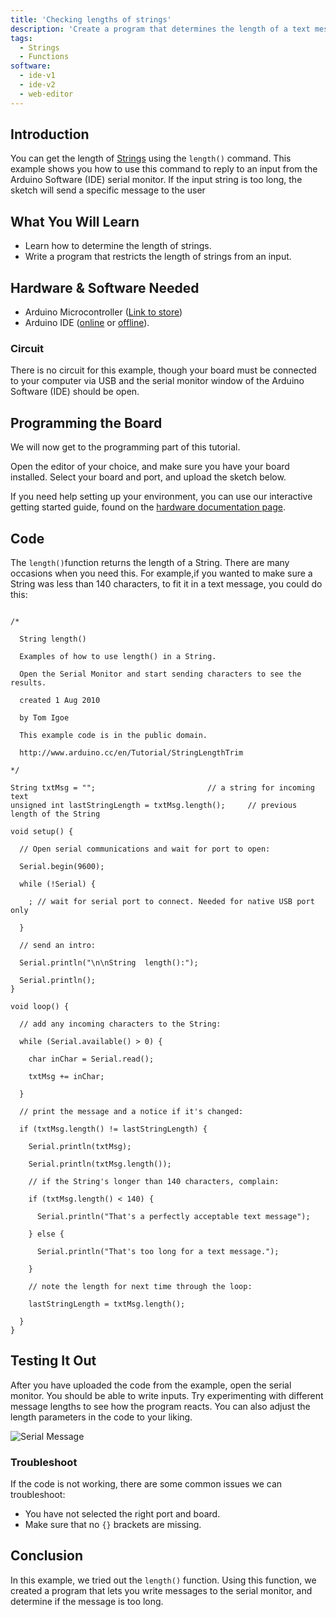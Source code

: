 ```yaml
---
title: 'Checking lengths of strings'
description: 'Create a program that determines the length of a text message.'
tags:
  - Strings
  - Functions
software:
  - ide-v1
  - ide-v2
  - web-editor
---
```


## Introduction
You can get the length of [Strings](https://www.arduino.cc/reference/en/language/variables/data-types/string/) using the `length()` command.  This example shows you how to use this command to reply to an input from the Arduino Software (IDE) serial monitor. If the input string is too long, the sketch will send a specific message to the user

## What You Will Learn

- Learn how to determine the length of strings.
- Write a program that restricts the length of strings from an input.

## Hardware & Software Needed

-  Arduino Microcontroller ([Link to store](https://store.arduino.cc/))
- Arduino IDE ([online](https://create.arduino.cc/) or [offline](https://www.arduino.cc/en/main/software)).

### Circuit

There is no circuit for this example, though your board must be connected to your computer via USB and the serial monitor window of the Arduino Software (IDE) should be open.



## Programming the Board

We will now get to the programming part of this tutorial.

 Open the editor of your choice, and make sure you have your board installed. Select your board and port, and upload the sketch below.

If you need help setting up your environment, you can use our interactive getting started guide, found on the [hardware documentation page](https://docs.arduino.cc/).



## Code

The `length()`function returns the length of a String.  There are many occasions when you need this. For example,if you wanted to make sure a String was less than 140 characters, to fit it in a text message, you could do this:

```arduino

/*

  String length()

  Examples of how to use length() in a String.

  Open the Serial Monitor and start sending characters to see the results.

  created 1 Aug 2010

  by Tom Igoe

  This example code is in the public domain.

  http://www.arduino.cc/en/Tutorial/StringLengthTrim

*/

String txtMsg = "";                         // a string for incoming text
unsigned int lastStringLength = txtMsg.length();     // previous length of the String

void setup() {

  // Open serial communications and wait for port to open:

  Serial.begin(9600);

  while (!Serial) {

    ; // wait for serial port to connect. Needed for native USB port only

  }

  // send an intro:

  Serial.println("\n\nString  length():");

  Serial.println();
}

void loop() {

  // add any incoming characters to the String:

  while (Serial.available() > 0) {

    char inChar = Serial.read();

    txtMsg += inChar;

  }

  // print the message and a notice if it's changed:

  if (txtMsg.length() != lastStringLength) {

    Serial.println(txtMsg);

    Serial.println(txtMsg.length());

    // if the String's longer than 140 characters, complain:

    if (txtMsg.length() < 140) {

      Serial.println("That's a perfectly acceptable text message");

    } else {

      Serial.println("That's too long for a text message.");

    }

    // note the length for next time through the loop:

    lastStringLength = txtMsg.length();

  }
}
```
## Testing It Out
After you have uploaded the code from the example, open the serial monitor. You should be able to write inputs. Try experimenting with different message lengths to see how the program reacts. You can also adjust the length parameters in the code to your liking.

![Serial Message](assets/serial.png)

### Troubleshoot

If the code is not working, there are some common issues we can troubleshoot:

- You have not selected the right port and board.
- Make sure that no `{}` brackets are missing.

## Conclusion

In this example, we tried out the `length()` function. Using this function, we created a program that lets you write messages to the serial monitor, and determine if the message is too long.